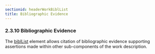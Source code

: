 ```yaml
---
sectionid: headerWorkBiblList
title: Bibliographic Evidence
---
```



<h3 id="headerWorkBiblList">
   <span class="headingNumber">2.3.10</span>
   <span class="head">Bibliographic Evidence</span>
</h3>


<span class="specList">
   
   <span class="specDesc"></span>
   
</span>


The 
<a class="link_odd_elementSpec" href="/v3/elements/biblList">biblList</a> element allows citation of bibliographic evidence
supporting assertions made within other sub-components of the work description.

